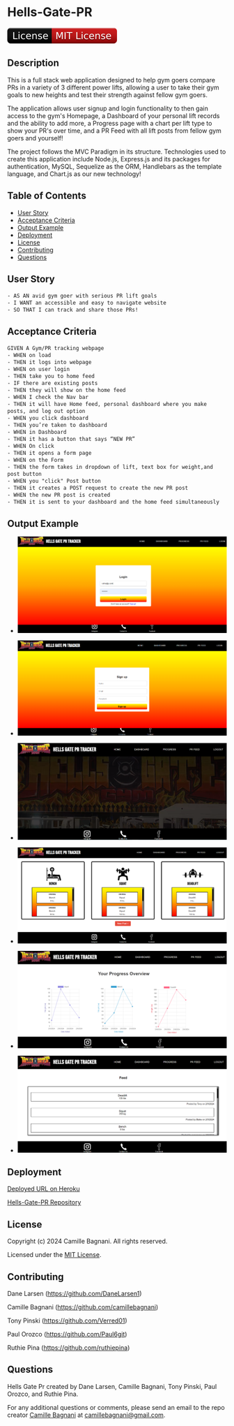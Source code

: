 # Hells-Gate-PR

![License Badge](./assets/images/badge.svg)

## Description

This is a full stack web application designed to help gym goers compare PRs in a variety of 3 different power lifts, allowing a user to take
their gym goals to new heights and test their strength against fellow gym goers.

The application allows user signup and login functionality to then gain access to the gym's Homepage, a Dashboard of your personal lift
records and the ability to add more, a Progress page with a chart per lift type to show your PR's over time, and a PR Feed with all lift
posts from fellow gym goers and yourself!

The project follows the MVC Paradigm in its structure. Technologies used to create this application include Node.js, Express.js and its
packages for authentication, MySQL, Sequelize as the ORM, Handlebars as the template language, and Chart.js as our new technology!

## Table of Contents

-  [User Story](#user-story)
-  [Acceptance Criteria](#acceptance-criteria)
-  [Output Example](#output-example)
-  [Deployment](#deployment)
-  [License](#license)
-  [Contributing](#contributing)
-  [Questions](#questions)

## User Story

```
- AS AN avid gym goer with serious PR lift goals
- I WANT an accessible and easy to navigate website
- SO THAT I can track and share those PRs!
```

## Acceptance Criteria

```
GIVEN A Gym/PR tracking webpage
- WHEN on load
- THEN it logs into webpage
- WHEN on user login
- THEN take you to home feed
- IF there are existing posts
- THEN they will show on the home feed
- WHEN I check the Nav bar
- THEN it will have Home feed, personal dashboard where you make posts, and log out option
- WHEN you click dashboard
- THEN you’re taken to dashboard
- WHEN in Dashboard
- THEN it has a button that says “NEW PR”
- WHEN On click
- THEN it opens a form page
- WHEN on the Form
- THEN the form takes in dropdown of lift, text box for weight,and post button
- WHEN you "click" Post button
- THEN it creates a POST request to create the new PR post
- WHEN the new PR post is created
- THEN it is sent to your dashboard and the home feed simultaneously
```

## Output Example

-  ![Login Page](./assets/images/login.PNG)

-  ![Signup Page](./assets/images/signup.PNG)

-  ![Home Page](./assets/images/home.PNG)

-  ![Dashboard](./assets/images/dashboard.PNG)

-  ![Progress Page](./assets/images/progress.PNG)

-  ![PR Feed](./assets/images/prFeed.PNG)

## Deployment

[Deployed URL on Heroku](https://secret-spire-07174-9e0cafb948bb.herokuapp.com/)

[Hells-Gate-PR Repository](https://github.com/camillebagnani/Hells-Gate-PR)

## License

Copyright (c) 2024 Camille Bagnani. All rights reserved.

Licensed under the [MIT License](https://choosealicense.com/licenses/mit).

## Contributing

Dane Larsen (https://github.com/DaneLarsen1)

Camille Bagnani (https://github.com/camillebagnani)

Tony Pinski (https://github.com/Verred01)

Paul Orozco (https://github.com/Paul6git)

Ruthie Pina (https://github.com/ruthiepina)

## Questions

Hells Gate Pr created by Dane Larsen, Camille Bagnani, Tony Pinski, Paul Orozco, and Ruthie Pina.

For any additional questions or comments, please send an email to the repo creator [Camille Bagnani](https://github.com/camillebagnani) at
<camillebagnani@gmail.com>.
